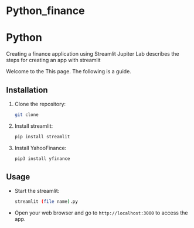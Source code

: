 # Python_finance
# Python
Creating a finance application using Streamlit
Jupiter Lab describes the steps for creating an app with streamlit

Welcome to the This page.
The following is a guide.

## Installation

1. Clone the repository:
   ```bash
   git clone 
   ```

2. Install streamlit:
   ```bash
   pip install streamlit
   ```

3. Install YahooFinance:
   ```bash
   pip3 install yfinance
   ```

## Usage

- Start the streamlit:
  ```bash
  streamlit (file name).py
  ```

- Open your web browser and go to `http://localhost:3000` to access the app.
